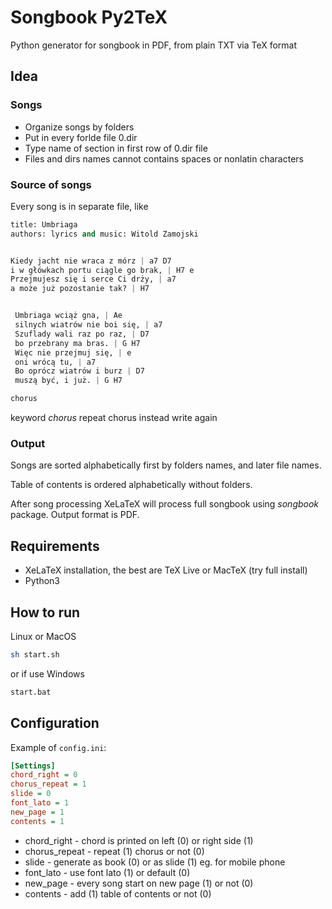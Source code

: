 # Songbook Py2TeX

Python generator for songbook in PDF, from plain TXT via TeX format

## Idea

### Songs
- Organize songs by folders
- Put in every forlde file 0.dir
- Type name of section in first row of 0.dir file
- Files and dirs names cannot contains spaces or nonlatin characters

### Source of songs

Every song is in separate file, like
```python
title: Umbriaga
authors: lyrics and music: Witold Zamojski


Kiedy jacht nie wraca z mórz | a7 D7
i w główkach portu ciągle go brak, | H7 e
Przejmujesz się i serce Ci drży, | a7
a może już pozostanie tak? | H7


 Umbriaga wciąż gna, | Ae
 silnych wiatrów nie boi się, | a7
 Szuflady wali raz po raz, | D7
 bo przebrany ma bras. | G H7
 Więc nie przejmuj się, | e
 oni wrócą tu, | a7
 Bo oprócz wiatrów i burz | D7
 muszą być, i już. | G H7

chorus
```

keyword *chorus* repeat chorus instead write again

### Output

Songs are sorted alphabetically first by folders names, and later file names.

Table of contents is ordered alphabetically without folders.

After song processing XeLaTeX will process full songbook using *songbook* package.
Output format is PDF.

## Requirements
- XeLaTeX installation, the best are TeX Live or MacTeX (try full install)
- Python3

## How to run

Linux or MacOS
```bash
sh start.sh
```
or if use Windows
```bash
start.bat
```

## Configuration

Example of `config.ini`:

```ini
[Settings]
chord_right = 0
chorus_repeat = 1
slide = 0
font_lato = 1
new_page = 1
contents = 1
```

- chord_right - chord is printed on left (0) or right side (1)
- chorus_repeat - repeat (1) chorus or not (0)
- slide - generate as book (0) or as slide (1) eg. for mobile phone
- font_lato - use font lato (1) or default (0)
- new_page - every song start on new page (1) or not (0)
- contents - add (1) table of contents or not (0)
